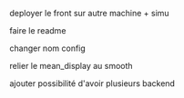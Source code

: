 deployer le front sur autre machine + simu 

faire le readme

changer nom config

relier le mean_display au smooth

ajouter possibilité d'avoir plusieurs backend

